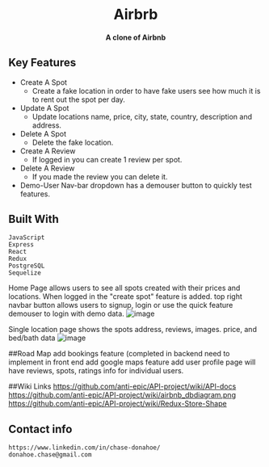 
<h1 align="center">
  <br>
  <br>
 Airbrb
  <br>
</h1>

<h4 align="center">A clone of Airbnb</h4>


## Key Features

* Create A Spot
    - Create a fake location in order to have fake users see how much it is to rent out the spot per day.
* Update A Spot
    - Update locations name, price, city, state, country, description and address.
* Delete A Spot 
    - Delete the fake location.
* Create A Review
    - If logged in you can create 1 review per spot.
 * Delete A Review
    - If you made the review you can delete it.
* Demo-User 
  Nav-bar dropdown has a demouser button to quickly test features.

## Built With

    JavaScript
    Express
    React
    Redux
    PostgreSQL
    Sequelize
    
 
    
    
    
    
    
Home Page allows users to see all spots created with their prices and locations. When logged in the "create spot" feature is added. top right navbar button allows users to signup, login or use the quick feature demouser to login with demo data.
   ![image](https://user-images.githubusercontent.com/110782272/213884071-ffbeaf42-2f19-43b7-baea-591b0efc572b.png)
   
   
   
   Single location page shows the spots address, reviews, images. price, and bed/bath data
   ![image](https://user-images.githubusercontent.com/110782272/213884181-0654b6d1-ad75-48a3-bcd0-5b6ba1ccbe1b.png)





##Road Map
  add bookings feature (completed in backend need to implement in front end
  add google maps feature
  add user profile page
      will have reviews, spots, ratings info for individual users.
      
##Wiki Links
  https://github.com/anti-epic/API-project/wiki/API-docs
  https://github.com/anti-epic/API-project/wiki/airbnb_dbdiagram.png
  https://github.com/anti-epic/API-project/wiki/Redux-Store-Shape
      
 ## Contact info
    https://www.linkedin.com/in/chase-donahoe/
    donahoe.chase@gmail.com
